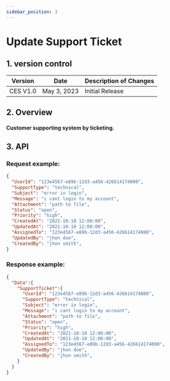```yaml
---
sidebar_position: 3
---
```


# Update Support Ticket

## 1. version control

| Version  | Date        | Description of Changes |
| -------- | ----------- | ---------------------- |
| CES V1.0 | May 3, 2023 | Initial Release        |

## 2. Overview

#### Customer supporting system by ticketing.


## 3. API

### Request example:

```json
{
  "UserId": "123e4567-e89b-12d3-a456-426614174000",
  "SupportType": "technical",
  "Subject": "error in login",
  "Message": "i cant login to my account",
  "Attachment": "path to file",
  "Status": "open",
  "Priority": "high",
  "CreatedAt": "2021-10-10 12:00:00",
  "UpdatedAt": "2021-10-10 12:00:00",
  "AssignedTo": "123e4567-e89b-12d3-a456-426614174000",
  "UpdatedBy": "jhon doe",
  "CreatedBy": "jhon smith",
}
```
### Response example:

```json
{
  "Data":{
    "SupportTicket":{
      "UserId": "123e4567-e89b-12d3-a456-426614174000",
      "SupportType": "technical",
      "Subject": "error in login",
      "Message": "i cant login to my account",
      "Attachment": "path to file",
      "Status": "open",
      "Priority": "high",
      "CreatedAt": "2021-10-10 12:00:00",
      "UpdatedAt": "2021-10-10 12:00:00",
      "AssignedTo": "123e4567-e89b-12d3-a456-426614174000",
      "UpdatedBy": "jhon doe",
      "CreatedBy": "jhon smith",
    }
  }
}
```